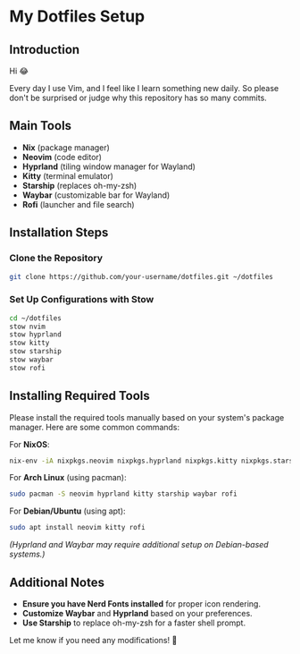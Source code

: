 # My Dotfiles Setup

## Introduction

Hi 😂

Every day I use Vim, and I feel like I learn something new daily. So please don't be surprised or judge why this repository has so many commits.

## Main Tools

- **Nix** (package manager)
- **Neovim** (code editor)
- **Hyprland** (tiling window manager for Wayland)
- **Kitty** (terminal emulator)
- **Starship** (replaces oh-my-zsh)
- **Waybar** (customizable bar for Wayland)
- **Rofi** (launcher and file search)

## Installation Steps

### Clone the Repository
```bash
git clone https://github.com/your-username/dotfiles.git ~/dotfiles
```

### Set Up Configurations with Stow
```bash
cd ~/dotfiles
stow nvim
stow hyprland
stow kitty
stow starship
stow waybar
stow rofi
```

## Installing Required Tools

Please install the required tools manually based on your system's package manager. Here are some common commands:

For **NixOS**:
```bash
nix-env -iA nixpkgs.neovim nixpkgs.hyprland nixpkgs.kitty nixpkgs.starship nixpkgs.waybar nixpkgs.rofi
```

For **Arch Linux** (using pacman):
```bash
sudo pacman -S neovim hyprland kitty starship waybar rofi
```

For **Debian/Ubuntu** (using apt):
```bash
sudo apt install neovim kitty rofi
```
*(Hyprland and Waybar may require additional setup on Debian-based systems.)*

## Additional Notes

- **Ensure you have Nerd Fonts installed** for proper icon rendering.
- **Customize Waybar** and **Hyprland** based on your preferences.
- **Use Starship** to replace oh-my-zsh for a faster shell prompt.

Let me know if you need any modifications! 🚀
